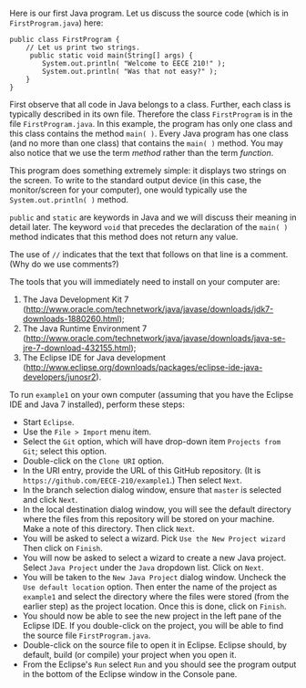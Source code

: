 Here is our first Java program. Let us discuss the source code (which is in `FirstProgram.java`) here:

    public class FirstProgram {
        // Let us print two strings.
         public static void main(String[] args) {		
	        System.out.println( "Welcome to EECE 210!" );
	        System.out.println( "Was that not easy?" );
        }
    }

First observe that all code in Java belongs to a class. Further, each class is typically described in its own file. Therefore the class `FirstProgram` is in the file `FirstProgram.java`. In this example, the program has only one class and this class contains the method `main( )`. Every Java program has one class (and no more than one class) that contains the `main( )` method. You may also notice that we use the term _method_ rather than the term _function_.

This program does something extremely simple: it displays two strings on the screen. To write to the standard output device (in this case, the monitor/screen for your computer), one would typically use the `System.out.println( )` method.

`public` and `static` are keywords in Java and we will discuss their meaning in detail later. The keyword `void` that precedes the declaration of the `main( )` method indicates that this method does not return any value.

The use of `//` indicates that the text that follows on that line is a comment. (Why do we use comments?)

The tools that you will immediately need to install on your computer are:
1. The Java Development Kit 7 (http://www.oracle.com/technetwork/java/javase/downloads/jdk7-downloads-1880260.html);
2. The Java Runtime Environment 7 (http://www.oracle.com/technetwork/java/javase/downloads/java-se-jre-7-download-432155.html);
3. The Eclipse IDE for Java development (http://www.eclipse.org/downloads/packages/eclipse-ide-java-developers/junosr2).

To run `example1` on your own computer (assuming that you have the Eclipse IDE and Java 7 installed), perform these steps:

* Start `Eclipse`.
* Use the `File > Import` menu item.
* Select the `Git` option, which will have drop-down item `Projects from Git`; select this option.
* Double-click on the `Clone URI` option.
* In the URI entry, provide the URL of this GitHub repository. (It is `https://github.com/EECE-210/example1`.) Then select `Next`.
* In the branch selection dialog window, ensure that `master` is selected and click `Next`.
* In the local destination dialog window, you will see the default directory where the files from this repository will be stored on your machine. Make a note of this directory. Then click `Next`.
* You will be asked to select a wizard. Pick `Use the New Project wizard` Then click on `Finish`.
* You will now be asked to select a wizard to create a new Java project. Select `Java Project` under the `Java` dropdown list. Click on `Next`.
* You will be taken to the `New Java Project` dialog window. Uncheck the `Use default location` option. Then enter the name of the project as `example1` and select the directory where the files were stored (from the earlier step) as the project location. Once this is done, click on `Finish`.
* You should now be able to see the new project in the left pane of the Eclipse IDE. If you double-click on the project, you will be able to find the source file `FirstProgram.java`. 
* Double-click on the source file to open it in Eclipse. Eclipse should, by default, build (or compile) your project when you open it.
* From the Eclipse's `Run` select `Run` and you should see the program output in the bottom of the Eclipse window in the Console pane.
